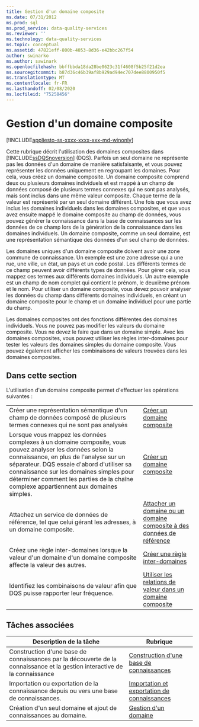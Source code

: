 ```yaml
---
title: Gestion d'un domaine composite
ms.date: 07/31/2012
ms.prod: sql
ms.prod_service: data-quality-services
ms.reviewer: ''
ms.technology: data-quality-services
ms.topic: conceptual
ms.assetid: 47821eff-800b-4053-8d36-e42bbc267f54
author: swinarko
ms.author: sawinark
ms.openlocfilehash: bbffbbda18da28be0623c31f4608f5b25f21d2ea
ms.sourcegitcommit: b87d36c46b39af8b929ad94ec707dee8800950f5
ms.translationtype: MT
ms.contentlocale: fr-FR
ms.lasthandoff: 02/08/2020
ms.locfileid: "75258456"
---
```

# <a name="managing-a-composite-domain"></a>Gestion d'un domaine composite

[!INCLUDE[appliesto-ss-xxxx-xxxx-xxx-md-winonly](../includes/appliesto-ss-xxxx-xxxx-xxx-md-winonly.md)]

  Cette rubrique décrit l'utilisation des domaines composites dans [!INCLUDE[ssDQSnoversion](../includes/ssdqsnoversion-md.md)] (DQS). Parfois un seul domaine ne représente pas les données d'un domaine de manière satisfaisante, et vous pouvez représenter les données uniquement en regroupant les domaines. Pour cela, vous créez un domaine composite. Un domaine composite comprend deux ou plusieurs domaines individuels et est mappé à un champ de données composé de plusieurs termes connexes qui ne sont pas analysés, mais sont inclus dans une même valeur composite. Chaque terme de la valeur est représenté par un seul domaine différent. Une fois que vous avez inclus les domaines individuels dans les domaines composites, et que vous avez ensuite mappé le domaine composite au champ de données, vous pouvez générer la connaissance dans la base de connaissances sur les données de ce champ lors de la génération de la connaissance dans les domaines individuels. Un domaine composite, comme un seul domaine, est une représentation sémantique des données d'un seul champ de données.  
  
 Les domaines uniques d'un domaine composite doivent avoir une zone commune de connaissance. Un exemple est une zone adresse qui a une rue, une ville, un état, un pays et un code postal. Les différents termes de ce champ peuvent avoir différents types de données. Pour gérer cela, vous mappez ces termes aux différents domaines individuels. Un autre exemple est un champ de nom complet qui contient le prénom, le deuxième prénom et le nom. Pour utiliser un domaine composite, vous devez pouvoir analyser les données du champ dans différents domaines individuels, en créant un domaine composite pour le champ et un domaine individuel pour une partie du champ.  
  
 Les domaines composites ont des fonctions différentes des domaines individuels. Vous ne pouvez pas modifier les valeurs du domaine composite. Vous ne devez le faire que dans un domaine simple. Avec les domaines composites, vous pouvez utiliser les règles inter-domaines pour tester les valeurs des domaines simples du domaine composite. Vous pouvez également afficher les combinaisons de valeurs trouvées dans les domaines composites.  
  
## <a name="in-this-section"></a>Dans cette section  
 L'utilisation d'un domaine composite permet d'effectuer les opérations suivantes :  
  
|||  
|-|-|  
|Créer une représentation sémantique d'un champ de données composé de plusieurs termes connexes qui ne sont pas analysés|[Créer un domaine composite](../data-quality-services/create-a-composite-domain.md)|  
|Lorsque vous mappez les données complexes à un domaine composite, vous pouvez analyser les données selon la connaissance, en plus de l'analyse sur un séparateur. DQS essaie d'abord d'utiliser sa connaissance sur les domaines simples pour déterminer comment les parties de la chaîne complexe appartiennent aux domaines simples.|[Créer un domaine composite](../data-quality-services/create-a-composite-domain.md)|  
|Attachez un service de données de référence, tel que celui gérant les adresses, à un domaine composite.|[Attacher un domaine ou un domaine composite à des données de référence](../data-quality-services/attach-domain-or-composite-domain-to-reference-data.md)|  
|Créez une règle inter-domaines lorsque la valeur d'un domaine d'un domaine composite affecte la valeur des autres.|[Créer une règle inter-domaines](../data-quality-services/create-a-cross-domain-rule.md)|  
|Identifiez les combinaisons de valeur afin que DQS puisse rapporter leur fréquence.|[Utiliser les relations de valeur dans un domaine composite](../data-quality-services/use-value-relations-in-a-composite-domain.md)|  
  
## <a name="related-tasks"></a>Tâches associées  
  
|Description de la tâche|Rubrique|  
|----------------------|-----------|  
|Construction d'une base de connaissances par la découverte de la connaissance et la gestion interactive de la connaissance|[Construction d'une base de connaissances](../data-quality-services/building-a-knowledge-base.md)|  
|Importation ou exportation de la connaissance depuis ou vers une base de connaissances.|[Importation et exportation de connaissances](../data-quality-services/importing-and-exporting-knowledge.md)|  
|Création d'un seul domaine et ajout de connaissances au domaine.|[Gestion d'un domaine](../data-quality-services/managing-a-domain.md)|  
  
  
